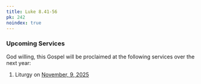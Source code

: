 ```yaml
---
title: Luke 8.41-56
pk: 242
noindex: true
---
```


### Upcoming Services

God willing, this Gospel will be proclaimed at the following services over the next year:


1. Liturgy on [November,  9, 2025](https://orthocal.info/readings/gregorian/2025/11/09/)
